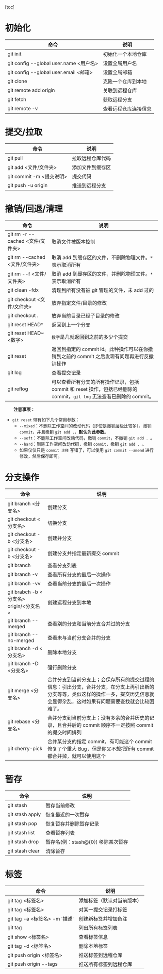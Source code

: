 [toc]

# 初始化

| 命令 | 说明 |
| --- | --- |
| git init | 初始化一个本地仓库 |
| git config --global user.name <用户名> | 设置全局用户名 |
| git config --global user.email <邮箱> | 设置全局邮箱 |
| git clone <url> | 克隆一个仓库到本地 |
| git remote add origin <url> | 关联到远程仓库 |
| git fetch | 获取远程分支 |
| git remote -v | 查看远程仓库连接信息 |

# 提交/拉取

| 命令 | 说明 |
| --- | --- |
| git pull | 拉取远程仓库代码 |
| git add <文件/文件夹> | 添加文件到缓存区 |
| git commit -m <提交说明> | 提交代码 |
| git push -u origin <branch> | 推送到远程分支 |

# 撤销/回退/清理

| 命令 | 说明 |
| --- | --- |
| git rm -r --cached <文件/文件夹> | 取消文件被版本控制 |
| git rm --cached <文件/文件夹> | 取消 add 到缓存区的文件，不删除物理文件。`*` 表示取消所有 |
| git rm --f <文件/文件夹> |  取消 add 到缓存区的文件，并删除物理文件。`*` 表示取消所有 |
| git clean -fdx | 清理到所有没有被 git 管理的文件，未 add 过的 |
| git checkout <文件/文件夹> | 放弃指定文件/目录的修改 |
| git checkout . | 放弃当前目录已经子目录的修改 |
| git reset HEAD^ | 返回到上一个分支 |
| git reset HEAD~<数字> | `数字`是几就返回到之前的多少个提交 |
| git reset <commit id> | 返回到指定的 commit id。此种操作可以在你撤销到之前的 commit 之后发现有问题再进行反撤销操作 |
| git log | 查看提交记录 |
| git reflog | 可以查看所有分支的所有操作记录，包括 commit 和 reset 操作，包括已经删除的 commit，`git log` 无法查看已删除的 commit。 |

　　**注意事项：**

* `git reset` 带有如下几个常用参数：
    * `--mixed`：不删除工作空间的改动代码（即使是撤销层级比较多），撤销 `commit`，并且撤销 `git add .`，**默认为此参数**。
    * `--soft`：不删除工作空间改动代码，撤销 `commit`，不撤销 `git add . `。
    * `--hard`：删除工作空间改动代码，撤销 `commit`，撤销 `git add . `。
    * 如果仅仅只是 `commit 注释` 写错了，可以使用 `git commit --amend` 进行修改，然后保存即可。

# 分支操作

| 命令 | 说明 |
| --- | --- |
| git branch <分支名>					| 创建分支 |
| git checkout <分支名>					| 切换分支 |
| git checkout -b <分支名>				| 创建并分支 |
| git checkout -b <分支名> <commit id>	| 创建分支并指定最新提交 commit |
| git branch 							| 查看分支列表 |
| git branch -v 						| 查看所有分支的最后一次操作 |
| git branch -vv 						| 查看当前分支的最后一次操作 |
| git brabch -b <分支名> origin/<分支名>	| 创建远程分支到本地 |
| git branch --merged 					| 查看别的分支和当前分支合并过的分支 |
| git branch --no-merged 				| 查看未与当前分支合并的分支 |
| git branch -d <分支名> 				| 删除本地分支 |
| git branch -D <分支名>					| 强行删除分支 |
| git merge <分支名>						| 合并分支到当前分支上；会保存所有的提交过程的信息：引出分支，合并分支，在分支上再引出新的分支等等，类似这样的操作一多，提交历史信息就会显得杂乱，这时如果有问题需要查找就会比较困难了。 |
| git rebase <分支名>					| 合并分支到当前分支上；没有多余的合并历史的记录，且合并后的 commit 顺序不一定按照 commit 的提交时间排列 |
| git cherry-pick <commit id>			| 合并某分支的指定 commit，有可能这个 commit 修复了个重大 Bug，但是你又不想把所有 commit 都合并掉，就可以使用这个 |

# 暂存

| 命令 | 说明 |
| --- | --- |
| git stash 			| 暂存当前修改 |
| git stash apply 		| 恢复最近的一次暂存 |
| git stash pop 		| 恢复暂存并删除暂存记录 |
| git stash list 		| 查看暂存列表 |
| git stash drop 		| 暂存名(例：stash@{0}) 移除某次暂存 |
| git stash clear 		| 清除暂存 |

# 标签

| 命令 | 说明 |
| --- | --- |
| git tag <标签名> 						| 添加标签（默认对当前版本） |
| git tag <标签名> <commit id> 			| 对某一提交记录打标签 |
| git tag -a <标签名> -m '描述' 			| 创建新标签并增加备注 |
| git tag 								| 列出所有标签列表 |
| git show <标签名> 						| 查看标签信息 |
| git tag -d <标签名> 					| 删除本地标签 |
| git push origin <标签名> 				| 推送标签到远程仓库 |
| git push origin --tags 				| 推送所有标签到远程仓库 |